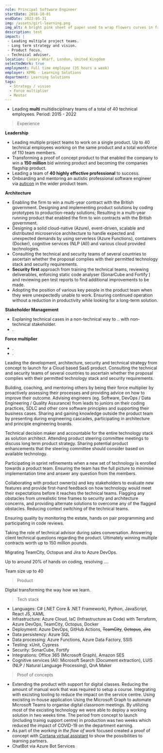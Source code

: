```yaml
---
role: Principal Software Engineer
startDate: 2018-10-01
endDate: 2022-05-31
img: /assets/girl-learning.png
img_alt: A bright pink sheet of paper used to wrap flowers curves in front of rich blue background. Generated by Midjourney - Cyberpunk
description: test
impact: |
 - Leading multiple project teams.
 - Long term strategy and vision.
 - Product focus.
 - Technical adviser.
location: Canary Wharf, London, United Kingdom
selectedWork: true
employment: Full time employee (35 hours a week)
employer: KPMG - Learning Solutions
department: Learning Solutions
tags:
  - Strategy / vision
  - Force multiplier
  - Mentor
---
```


- Leading **multi** multidisciplinary teams of a total of 40 technical employees.
Period: 2015 - 2022



> Experience

**Leadership**
- Leading multiple project teams to work on a single product. Up to 40 technical employees working on the same product and a total workforce of 110 team members.
- Transforming a proof of concept product to that enabled the company to win a **150 million** bid winning product and becoming the companies flagship product.
- Leading a team of **40 highly effective professional** to success.
- Onboarding and mentoring an autistic professional software engineer via <a href="https://auticon.com/uk/" target="_blank">auticon</a> in the wider product team.

**Architecture**
- Enabling the firm to win a multi-year contract with the British government.
Designing and implementing product solutions by coding prototypes to production-ready solutions; Resulting in a multi-year running product that enabled the firm to win contracts with the British government.
- Designing a solid cloud-native (Azure), event-driven, scalable and distributed microservice architecture to handle expected and unexpected demands by using serverless (Azure Functions), containers (Docker), cognitive services (NLP (AI)) and various cloud provided technologies.
- Consulting the technical and security teams of several countries to ascertain whether the proposal complies with their permitted technology stack and security requirements.
- **Security first** approach from training the technical teams, reviewing deliverables, enforcing static code analyser (SonarCube and Fortify ) and reviewing pen test reports to find additional improvements to be made.
- Adopting the position of various key people in the product team when they were unexpectedly unable to work. Ensuring continued operation without a reduction in productivity while looking for a long-term solution.


**Stakeholder Management**
- Explaning technical cases in a non-technical way to .. with non-technical stakeholder.
- .

**Force multiplier**
- . 
- .

Leading the development, architecture, security and technical strategy from concept to launch for a Cloud based SaaS product. Consulting the technical and security teams of several countries to ascertain whether the proposal complies with their permitted technology stack and security requirements.

Building, coaching, and mentoring others by being their force multiplier by proactively assessing their processes and providing advice on how to improve their outcome. Advising engineers (eg. Software, DevOps / Data Engineering / Quality Assurance) from leads to juniors on their coding practices, SDLC and other core software principles and supporting their business cases.
Sharing and gaining knowledge outside the product team by presenting during engineering cascades, participating in architecture and principle engineering boards.

Technical decision maker and accountable for the entire technology stack as solution architect. Attending product steering committee meetings to discuss long term product strategy. Sharing potential product enhancements that the steering committee should consider based on available technology.

Participating in sprint refinements when a new set of technology is enrolled towards a product team. Ensuring the team has the full picture to minimise implementation time and answer any question from the members.

Collaborating with product owner(s) and key stakeholders to evaluate new features and provide first-hand feedback on how technology would meet their expectations before it reaches the technical teams. Flagging any obstacles from unrealistic time frames to security and architecture concerns, and providing alternate solutions to overcome any of the flagged obstacles. Reducing context switching of the technical teams.

Ensuring quality by monitoring the estate, hands on pair programming and participating in code reviews.

Taking the role of technical advisor during sales conversation. Answering client technical questions regarding the product. Ultimately winning multiple contracts worth up to 150 million pounds.

Migrating TeamCity, Octopus and Jira to Azure DevOps.

Up to around 20% of hands on coding, resolving ....

Team size up to 40

> Product

Digital transforming the way how we learn.

> Tech stack
- Languages: C# (.NET Core & .NET Framework), Python, JavaScript, React JS, XAML
- Infrastructure: Azure Cloud, IaC (Infrastructure as Code) with Terraform, Azure DevOps, TeamCity, Octopus, Docker
- Deployment: Azure DevOps, GitHub Actions, <del>TeamCity</del>, <del>Octopus</del>, <del>Jira</del>
- Data persistency: Azure SQL
- Data processing: Azure Functions, Azure Data Factory, SSIS
- Testing: xUnit, Cypress
- Security: SonarCube, Fortify
- Integrations: Office 365 (Microsoft Graph), Amazon SES
- Cognitive services (AI): Microsoft Search (Document extraction), LUIS (NLP /  Natural Language Processing), QnA Maker

> Proof of concepts
- Extending the product with support for digital classes. Reducing the amount of manual work that was required to setup a course. Integrating with excisting tooling to reduce the impact on the service centre.
Using excisting in-house application Using the Microsoft Graph to automate Microsoft Teams to organise digital classroom meetings. By utilizing most of the excisting technology we were able to deploy a working solution in two weeks time. The period from concept to launch (including trainig support centre) in production was two weeks which reduced the impact of COVID-19 on the department earning.
- As part of the *working in the flow of work* focused created a proof of concept with <a href="https://en.wikipedia.org/wiki/Cortana_(virtual_assistant)" target="_blank">Cortana virtual assistant</a> to show the possibilities to learning partners.
- ChatBot via Azure Bot Services